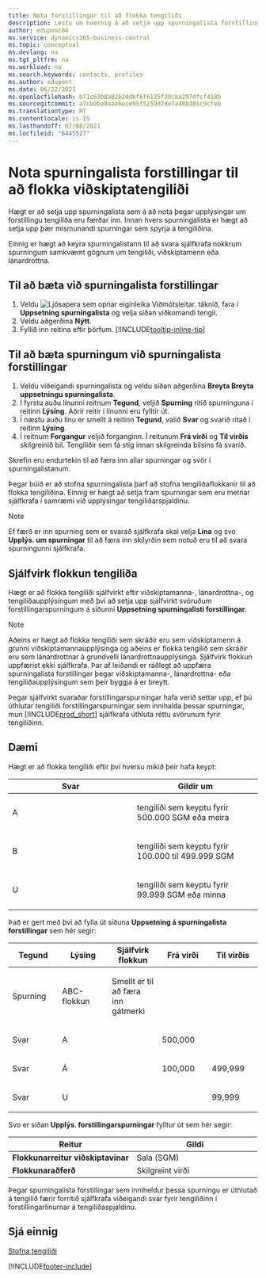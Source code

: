 ```yaml
---
title: Nota forstillingar til að flokka tengiliði
description: Lestu um hvernig á að setja upp spurningalista forstillingar til að auðvelda flokkun á notandasíðum viðskiptatengiliða.
author: edupont04
ms.service: dynamics365-business-central
ms.topic: conceptual
ms.devlang: na
ms.tgt_pltfrm: na
ms.workload: na
ms.search.keywords: contacts, profiles
ms.author: edupont
ms.date: 06/22/2021
ms.openlocfilehash: b71c63b8a02b2ddbf6f6135f30cba297dfcf418b
ms.sourcegitcommit: a7cb0be8eae6ece95f5259d7de7a48b385c9cfeb
ms.translationtype: HT
ms.contentlocale: is-IS
ms.lasthandoff: 07/08/2021
ms.locfileid: "6445527"
---
```

# <a name="use-profile-questionnaires-to-classify-business-contacts"></a>Nota spurningalista forstillingar til að flokka viðskiptatengiliði
Hægt er að setja upp spurningalista sem á að nota þegar upplýsingar um forstillingu tengiliða eru færðar inn. Innan hvers spurningalista er hægt að setja upp þær mismunandi spurningar sem spyrja á tengiliðina.  

Einnig er hægt að keyra spurningalistann til að svara sjálfkrafa nokkrum spurningum samkvæmt gögnum um tengiliði, viðskiptamenn eða lánardrottna.  

## <a name="to-add-a-profile-questionnaire"></a>Til að bæta við spurningalista forstillingar
1.  Veldu ![Ljósapera sem opnar eiginleika Viðmótsleitar.](media/ui-search/search_small.png "Segðu mér hvað þú vilt gera") táknið, fara í **Uppsetning spurningalista** og velja síðan viðkomandi tengil.  
2.  Veldu aðgerðina **Nýtt**.  
3.  Fyllið inn reitina eftir þörfum. [!INCLUDE[tooltip-inline-tip](includes/tooltip-inline-tip_md.md)]  

## <a name="to-add-questions-to-a-profile-questionnaire"></a>Til að bæta spurningum við spurningalista forstillingar
1.  Veldu viðeigandi spurningalista og veldu síðan aðgerðina **Breyta Breyta uppsetningu spurningalista**.  
2.  Í fyrstu auðu línunni reitnum **Tegund**, veljið **Spurning** ritið spurninguna í reitinn **Lýsing**. Aðrir reitir í línunni eru fylltir út.  
3.  Í næstu auðu línu er smellt á reitinn **Tegund**, valið **Svar** og svarið ritað í reitinn **Lýsing**.  
4.  Í reitnum **Forgangur** veljið forganginn. Í reitunum **Frá virði** og **Til virðis** skilgreinið bil. Tengiliðir sem fá stig innan skilgreinda bilsins fá svarið.  

Skrefin eru endurtekin til að færa inn allar spurningar og svör í spurningalistanum.

Þegar búið er að stofna spurningalista þarf að stofna tengiliðaflokkanir til að flokka tengiliðina. Einnig er hægt að setja fram spurningar sem eru metnar sjálfkrafa í samræmi við upplýsingar tengiliðarspjaldinu.  

> [!NOTE]
> Ef færð er inn spurning sem er svarað sjálfkrafa skal velja <STRONG>Lína</STRONG> og svo <STRONG>Upplýs. um spurningar</STRONG> til að færa inn skilyrðin sem notuð eru til að svara spurningunni sjálfkrafa.

## <a name="the-automatic-classification-of-contacts"></a>Sjálfvirk flokkun tengiliða
Hægt er að flokka tengiliði sjálfvirkt eftir viðskiptamanna-, lánardrottna-, og tengiliðaupplýsingum með því að setja upp sjálfvirkt svöruðum forstillingarspurningum á síðunni **Uppsetning spurningalisti forstillingar**.  

> [!NOTE]
> Aðeins er hægt að flokka tengiliði sem skráðir eru sem viðskiptamenn á grunni viðskiptamannaupplýsinga og aðeins er flokka tengilið sem skráðir eru sem lánardrottnar á grundvelli lánardrottnaupplýsinga. Sjálfvirk flokkun uppfærist ekki sjálfkrafa. Þar af leiðandi er ráðlegt að uppfæra spurningalista forstillingar þegar viðskiptamanna-, lánardrottna- eða tengiliðaupplýsingum sem þeir byggja á er breytt.  

Þegar sjálfvirkt svaraðar forstillingarspurningar hafa verið settar upp, ef þú úthlutar tengiliði forstillingarspurningar sem innihalda þessar spurningar, mun [!INCLUDE[prod_short](includes/prod_short.md)] sjálfkrafa úthluta réttu svörunum fyrir tengiliðinn.  

## <a name="example"></a>Dæmi
Hægt er að flokka tengiliði eftir því hversu mikið þeir hafa keypt:

<table>
<colgroup>
<col style="width: 50%" />
<col style="width: 50%" />
</colgroup>
<thead>
<tr class="header">
<th><strong>Svar</strong></th>
<th><strong>Gildir um</strong></th>
</tr>
</thead>
<tbody>
<tr class="odd">
<td><p>A</p></td>
<td><p>tengiliði sem keyptu fyrir 500.000 SGM eða meira</p></td>
</tr>
<tr class="even">
<td><p>B</p></td>
<td><p>tengiliði sem keyptu fyrir 100.000 til 499.999 SGM</p></td>
</tr>
<tr class="odd">
<td><p>U</p></td>
<td><p>tengiliði sem keyptu fyrir 99.999 SGM eða minna</p></td>
</tr>
</tbody>
</table>

Það er gert með því að fylla út síðuna **Uppsetning á spurningalista forstillingar** sem hér segir:


<table>
<colgroup>
<col style="width: 20%" />
<col style="width: 20%" />
<col style="width: 20%" />
<col style="width: 20%" />
<col style="width: 20%" />
</colgroup>
<thead>
<tr class="header">
<th><strong>Tegund</strong></th>
<th><strong>Lýsing</strong></th>
<th><strong>Sjálfvirk flokkun</strong></th>
<th><strong>Frá virði</strong></th>
<th><strong>Til virðis</strong></th>
</tr>
</thead>
<tbody>
<tr class="odd">
<td><p>Spurning</p></td>
<td><p>ABC-flokkun</p></td>
<td><p>Smellt er til að færa inn gátmerki</p></td>
<td><p> </p></td>
<td><p> </p></td>
</tr>
<tr class="even">
<td><p>Svar</p></td>
<td><p>A</p></td>
<td><p> </p></td>
<td><p>500,000</p></td>
<td><p> </p></td>
</tr>
<tr class="odd">
<td><p>Svar</p></td>
<td><p>Á</p></td>
<td><p> </p></td>
<td><p>100,000</p></td>
<td><p>499,999</p></td>
</tr>
<tr class="even">
<td><p>Svar</p></td>
<td><p>U</p></td>
<td><p> </p></td>
<td><p> </p></td>
<td><p>99,999</p></td>
</tr>
</tbody>
</table>

Svo er síðan **Upplýs. forstillingarspurningar** fylltur út sem hér segir:
<table>
<colgroup>
<col style="width: 50%" />
<col style="width: 50%" />
</colgroup>
<thead>
<tr class="header">
<th><strong>Reitur</strong></th>
<th><strong>Gildi</strong></th>
</tr>
</thead>
<tbody>
<tr>
<td><strong>Flokkunarreitur viðskiptavinar</strong></td>
<td><emphasis>Sala (SGM)</emphasis></td>
</tr>
<tr>
<td><strong>Flokkunaraðferð</strong></td>
<td><emphasis>Skilgreint virði</emphasis></td>
</tr>
</tbody>
</table>

Þegar spurningalista forstillingar sem inniheldur þessa spurningu er úthlutað á tengilið færir forritið sjálfkrafa viðeigandi svar fyrir tengiliðinn í forstillingarlínurnar á tengiliðaspjaldinu.

## <a name="see-also"></a>Sjá einnig
[Stofna tengiliði](marketing-create-contact-companies.md)  


[!INCLUDE[footer-include](includes/footer-banner.md)]